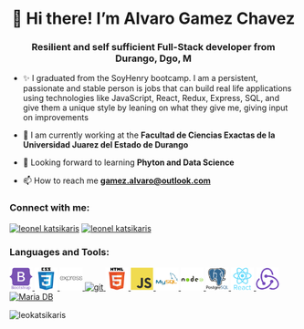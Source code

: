 <h1 align="center">👋 Hi there! I’m Alvaro Gamez Chavez</h1>
<h3 align="center">Resilient and self sufficient Full-Stack developer from Durango, Dgo, M</h3>

- ✨ I graduated from the SoyHenry bootcamp. I am a persistent, passionate and stable person is jobs that can build real life applications using technologies like JavaScript, React, Redux, Express, SQL, and give them a unique style by leaning on what they give me, giving input on improvements

- 🔭 I am currently working at the **Facultad de Ciencias Exactas de la Universidad Juarez del Estado de Durango**

- 🌱 Looking forward to learning **Phyton and Data Science**

- 📫 How to reach me **gamez.alvaro@outlook.com**

<h3 align="left">Connect with me:</h3>
<p align="left">
<a href="https://www.linkedin.com/in/alvaro-gamez-chavez-97617719/" target="blank"><img align="center" src="https://raw.githubusercontent.com/rahuldkjain/github-profile-readme-generator/master/src/images/icons/Social/linked-in-alt.svg" alt="leonel katsikaris" height="30" width="40" /></a>
  <a href="https://twitter.com/gaosxp" target="blank"><img align="center" src="https://upload.wikimedia.org/wikipedia/commons/4/4f/Twitter-logo.svg" alt="leonel katsikaris" height="30" width="40" /></a>
</p>

<h3 align="left">Languages and Tools:</h3>
<p align="left"> <a href="https://getbootstrap.com" target="_blank"> <img src="https://raw.githubusercontent.com/devicons/devicon/master/icons/bootstrap/bootstrap-plain-wordmark.svg" alt="bootstrap" width="40" height="40"/> </a> <a href="https://www.w3schools.com/css/" target="_blank"> <img src="https://raw.githubusercontent.com/devicons/devicon/master/icons/css3/css3-original-wordmark.svg" alt="css3" width="40" height="40"/> </a> <a href="https://expressjs.com" target="_blank"> <img src="https://raw.githubusercontent.com/devicons/devicon/master/icons/express/express-original-wordmark.svg" alt="express" width="40" height="40"/> </a> <a href="https://git-scm.com/" target="_blank"> <img src="https://www.vectorlogo.zone/logos/git-scm/git-scm-icon.svg" alt="git" width="40" height="40"/> </a> <a href="https://www.w3.org/html/" target="_blank"> <img src="https://raw.githubusercontent.com/devicons/devicon/master/icons/html5/html5-original-wordmark.svg" alt="html5" width="40" height="40"/> </a> <a href="https://developer.mozilla.org/en-US/docs/Web/JavaScript" target="_blank"> <img src="https://raw.githubusercontent.com/devicons/devicon/master/icons/javascript/javascript-original.svg" alt="javascript" width="40" height="40"/> </a> <a href="https://www.mysql.com/" target="_blank"> <img src="https://raw.githubusercontent.com/devicons/devicon/master/icons/mysql/mysql-original-wordmark.svg" alt="mysql" width="40" height="40"/> </a> <a href="https://nodejs.org" target="_blank"> <img src="https://raw.githubusercontent.com/devicons/devicon/master/icons/nodejs/nodejs-original-wordmark.svg" alt="nodejs" width="40" height="40"/> </a> <a href="https://www.postgresql.org" target="_blank"> <img src="https://raw.githubusercontent.com/devicons/devicon/master/icons/postgresql/postgresql-original-wordmark.svg" alt="postgresql" width="40" height="40"/> </a> <a href="https://reactjs.org/" target="_blank"> <img src="https://raw.githubusercontent.com/devicons/devicon/master/icons/react/react-original-wordmark.svg" alt="react" width="40" height="40"/> </a> <a href="https://redux.js.org" target="_blank"> <img src="https://raw.githubusercontent.com/devicons/devicon/master/icons/redux/redux-original.svg" alt="redux" width="40" height="40"/> </a> <a href="https://mariadb.org/" target="_blank"> <img src="https://upload.wikimedia.org/wikipedia/commons/6/68/Mariadb-seal-browntext.svg" alt="Maria DB" width="40" height="40"/> </a> </p>

<p><img align="center" src="https://github-readme-stats.vercel.app/api/top-langs?username=leokatsikaris&show_icons=true&locale=en&layout=compact" alt="leokatsikaris" /></p>

<!---
gaositd is a ✨ special ✨ repository because its `README.md` (this file) appears on your GitHub profile.
You can click the Preview link to take a look at your changes.
--->
